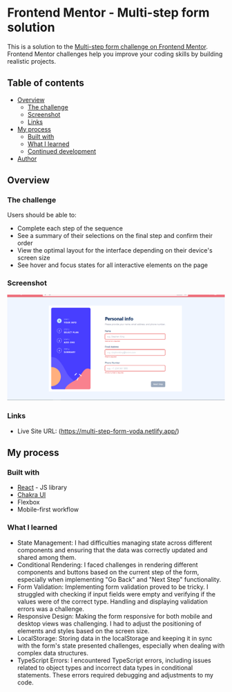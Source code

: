 # Frontend Mentor - Multi-step form solution

This is a solution to the [Multi-step form challenge on Frontend Mentor](https://www.frontendmentor.io/challenges/multistep-form-YVAnSdqQBJ). Frontend Mentor challenges help you improve your coding skills by building realistic projects. 

## Table of contents

- [Overview](#overview)
  - [The challenge](#the-challenge)
  - [Screenshot](#screenshot)
  - [Links](#links)
- [My process](#my-process)
  - [Built with](#built-with)
  - [What I learned](#what-i-learned)
  - [Continued development](#continued-development)
- [Author](#author)


## Overview

### The challenge

Users should be able to:

- Complete each step of the sequence
- See a summary of their selections on the final step and confirm their order
- View the optimal layout for the interface depending on their device's screen size
- See hover and focus states for all interactive elements on the page

### Screenshot

![Home Page](https://github.com/Simplyvoda/multi-step-form/blob/main/Screenshot%20(292).png)


### Links

- Live Site URL: (https://multi-step-form-voda.netlify.app/)


## My process

### Built with

- [React](https://reactjs.org/) - JS library
- [Chakra UI](https://chakra-ui.com/)
- Flexbox
- Mobile-first workflow

### What I learned
- State Management: I had difficulties managing state across different components and ensuring that the data was correctly updated and shared among them.
- Conditional Rendering: I faced challenges in rendering different components and buttons based on the current step of the form, especially when implementing "Go Back" and "Next Step" functionality.
- Form Validation: Implementing form validation proved to be tricky. I struggled with checking if input fields were empty and verifying if the values were of the correct type. Handling and displaying validation errors was a challenge.
- Responsive Design: Making the form responsive for both mobile and desktop views was challenging. I had to adjust the positioning of elements and styles based on the screen size.
- LocalStorage: Storing data in the localStorage and keeping it in sync with the form's state presented challenges, especially when dealing with complex data structures.
- TypeScript Errors: I encountered TypeScript errors, including issues related to object types and incorrect data types in conditional statements. These errors required debugging and adjustments to my code.



